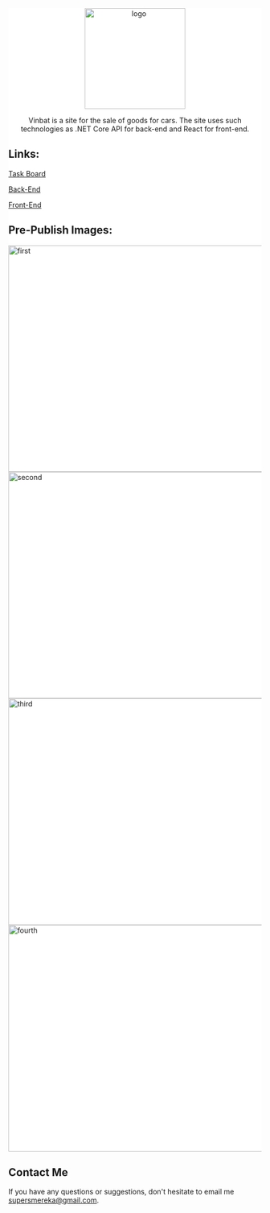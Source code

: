 <div style="background-color: #fff;">
<div align="center">
  <img src="https://user-images.githubusercontent.com/34351850/236015394-8e0ddb6b-c259-48a3-aa17-810c1f638fac.png" alt="logo" style="width: 200px;"/>
</div>

<div align="center">
  <p>Vinbat is a site for the sale of goods for cars. The site uses such technologies as .NET Core API for back-end and React for front-end.</p>
</div>
  <h2>Links:</h2>
  <a href="https://github.com/users/R0YV0VA/projects/1/views/1?layout=board">Task Board</a> <p></p>
  <a href="https://github.com/R0YV0VA/Vinbat-be">Back-End</a> <p></p>
  <a href="https://github.com/R0YV0VA/Vinbat-fe">Front-End</a>
  <h2>Pre-Publish Images:</h2>
  <img src="https://user-images.githubusercontent.com/34351850/236023649-90dcaa49-5326-4fa9-8ad0-a4129faf707a.png" alt="first" style="width: 1000px; height: 450px" />
  <img src="https://user-images.githubusercontent.com/34351850/236024620-78421477-a96d-42e3-99ac-53fe874d0b5d.png" alt="second" style="width: 1000px; height: 450px" />
  <img src="https://user-images.githubusercontent.com/34351850/236025327-b447f493-6c48-4317-ae91-0989880837ba.png" alt="third" style="width: 1000px; height: 450px" />
  <img src="https://user-images.githubusercontent.com/34351850/236025659-69adab23-0926-4d07-b829-ba0508fd4a89.png" alt="fourth" style="width: 1000px; height: 450px" />
</div>


## Contact Me

If you have any questions or suggestions, don't hesitate to email me supersmereka@gmail.com.
